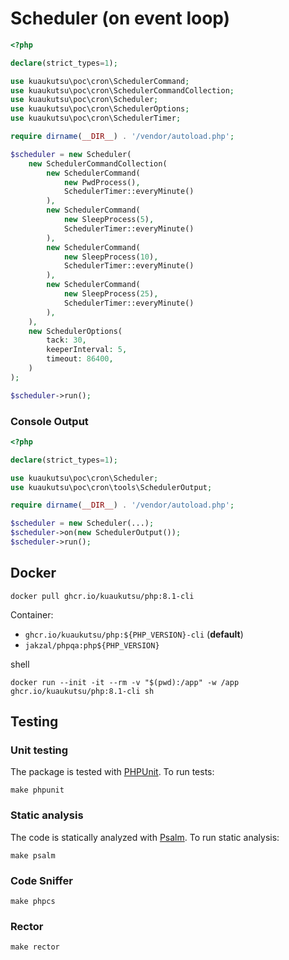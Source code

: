 # Scheduler (on event loop)

```php
<?php

declare(strict_types=1);

use kuaukutsu\poc\cron\SchedulerCommand;
use kuaukutsu\poc\cron\SchedulerCommandCollection;
use kuaukutsu\poc\cron\Scheduler;
use kuaukutsu\poc\cron\SchedulerOptions;
use kuaukutsu\poc\cron\SchedulerTimer;

require dirname(__DIR__) . '/vendor/autoload.php';

$scheduler = new Scheduler(
    new SchedulerCommandCollection(
        new SchedulerCommand(
            new PwdProcess(),
            SchedulerTimer::everyMinute()
        ),
        new SchedulerCommand(
            new SleepProcess(5),
            SchedulerTimer::everyMinute()
        ),
        new SchedulerCommand(
            new SleepProcess(10),
            SchedulerTimer::everyMinute()
        ),
        new SchedulerCommand(
            new SleepProcess(25),
            SchedulerTimer::everyMinute()
        ),
    ),
    new SchedulerOptions(
        tack: 30,
        keeperInterval: 5,
        timeout: 86400,
    )
);

$scheduler->run();
```

### Console Output

```php
<?php

declare(strict_types=1);

use kuaukutsu\poc\cron\Scheduler;
use kuaukutsu\poc\cron\tools\SchedulerOutput;

require dirname(__DIR__) . '/vendor/autoload.php';

$scheduler = new Scheduler(...);
$scheduler->on(new SchedulerOutput());
$scheduler->run();
```

## Docker

```shell
docker pull ghcr.io/kuaukutsu/php:8.1-cli
```

Container: 
- `ghcr.io/kuaukutsu/php:${PHP_VERSION}-cli` (**default**)
- `jakzal/phpqa:php${PHP_VERSION}`

shell

```shell
docker run --init -it --rm -v "$(pwd):/app" -w /app ghcr.io/kuaukutsu/php:8.1-cli sh
```

## Testing

### Unit testing

The package is tested with [PHPUnit](https://phpunit.de/). To run tests:

```shell
make phpunit
```

### Static analysis

The code is statically analyzed with [Psalm](https://psalm.dev/). To run static analysis:

```shell
make psalm
```

### Code Sniffer

```shell
make phpcs
```

### Rector

```shell
make rector
```
